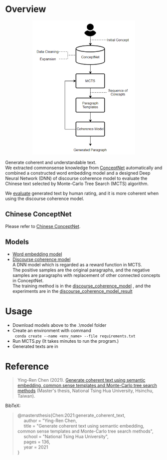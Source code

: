 # Overview

<p align="center">
  <img width="330" height="430" src="./System_overview.png">
</p>

Generate coherent and understandable text.  
We extracted commonsense knowledge from [ConceptNet](https://conceptnet.io/) automatically and combined a constructed word embedding model and a designed Deep Neural Network (DNN) of discourse coherence model to evaluate the Chinese text selected by Monte-Carlo Tree Search (MCTS) algorithm.  

We [evaluate](https://github.com/play0137/Generate_coherent_text/tree/master/evaluation) generated text by human rating, and it is more coherent when using the discourse coherence model.

## Chinese ConceptNet
Please refer to [Chinese ConceptNet](https://github.com/play0137/Chinese_ConceptNet).

## Models
- [Word embedding model](https://github.com/play0137/Traditional_Chinese_word_embedding#chinese-word-embeddings)
- [Discourse coherence model](https://mega.nz/file/vcAXzByB#qjZLRfwJ523rTlYvdY-h_gIFsk0hKzJNuiqHrBJDSx0)  
  A DNN model which is regarded as a reward function in MCTS.  
  The positive samples are the original paragraphs, and the negative samples are paragraphs with replacement of other connected concepts in ConceptNet.  
  The training method is in the [discourse_coherence_model](https://github.com/play0137/Generate_coherent_text/blob/master/reports/discourse_coherence_model.pdf)
  , and the experiments are in the [discourse_coherence_model_result](https://github.com/play0137/Generate_coherent_text/blob/master/reports/discourse_coherence_model_result.pdf)

# Usage

- Download models above to the .\model folder
- Create an environment with command  
  <code> conda create --name <env_name> --file requirements.txt </code>
- Run MCTS.py (It takes minutes to run the program.)
- Generated texts are in 

# Reference
  
> Ying-Ren Chen (2021). [Generate coherent text using semantic embedding, common sense templates and Monte-Carlo tree search methods](https://etd.lib.nctu.edu.tw/cgi-bin/gs32/hugsweb.cgi?o=dnthucdr&s=id=%22G021040625840%22.&searchmode=basic) (Master's thesis, National Tsing Hua University, Hsinchu, Taiwan).  

BibTeX:  
> @mastersthesis{Chen:2021:generate_coherent_text,  
&nbsp;&nbsp;&nbsp;&nbsp; author = "Ying-Ren Chen,  
&nbsp;&nbsp;&nbsp;&nbsp; title = "Generate coherent text using semantic embedding, common sense templates and Monte-Carlo tree search methods",  
&nbsp;&nbsp;&nbsp;&nbsp; school = "National Tsing Hua University",  
&nbsp;&nbsp;&nbsp;&nbsp; pages = 136,  
&nbsp;&nbsp;&nbsp;&nbsp; year = 2021  
}  
